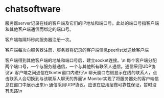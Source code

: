 # chatsoftware

服务器server记录在线的客户端及它们的IP地址和端口号。此处的端口号指客户端和其他客户端通信而绑定的端口号。

客户端每隔15秒向服务器注册一次。

客户端每次向服务器注册，服务器将记录的客户端信息peerlist发送给客户端

客户端得到其他客户端的地址和端口号后，建立socket连接。\n
每个客户端分配两个端口号，一个与服务器通信，一个与其他所有联系人通信，通信采用UDP协议\n
客户端之间通信在tkinter窗口内进行\n
聊天窗口右侧显示在线的联系人，点击联系人会切换到与该联系人聊天的界面\n
Monitor实现了将服务器处的客户端信息在窗口中展示出来\n
通信采用UDP协议，应该在应用层做可靠性保证，暂时没有思路\n
